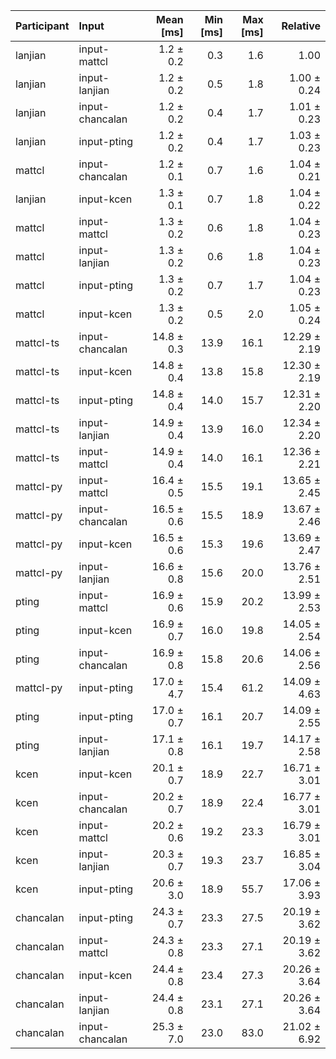 | Participant | Input | Mean [ms] | Min [ms] | Max [ms] | Relative |
|:---|:---|---:|---:|---:|---:|
| lanjian | input-mattcl | 1.2 ± 0.2 | 0.3 | 1.6 | 1.00 |
| lanjian | input-lanjian | 1.2 ± 0.2 | 0.5 | 1.8 | 1.00 ± 0.24 |
| lanjian | input-chancalan | 1.2 ± 0.2 | 0.4 | 1.7 | 1.01 ± 0.23 |
| lanjian | input-pting | 1.2 ± 0.2 | 0.4 | 1.7 | 1.03 ± 0.23 |
| mattcl | input-chancalan | 1.2 ± 0.1 | 0.7 | 1.6 | 1.04 ± 0.21 |
| lanjian | input-kcen | 1.3 ± 0.1 | 0.7 | 1.8 | 1.04 ± 0.22 |
| mattcl | input-mattcl | 1.3 ± 0.2 | 0.6 | 1.8 | 1.04 ± 0.23 |
| mattcl | input-lanjian | 1.3 ± 0.2 | 0.6 | 1.8 | 1.04 ± 0.23 |
| mattcl | input-pting | 1.3 ± 0.2 | 0.7 | 1.7 | 1.04 ± 0.23 |
| mattcl | input-kcen | 1.3 ± 0.2 | 0.5 | 2.0 | 1.05 ± 0.24 |
| mattcl-ts | input-chancalan | 14.8 ± 0.3 | 13.9 | 16.1 | 12.29 ± 2.19 |
| mattcl-ts | input-kcen | 14.8 ± 0.4 | 13.8 | 15.8 | 12.30 ± 2.19 |
| mattcl-ts | input-pting | 14.8 ± 0.4 | 14.0 | 15.7 | 12.31 ± 2.20 |
| mattcl-ts | input-lanjian | 14.9 ± 0.4 | 13.9 | 16.0 | 12.34 ± 2.20 |
| mattcl-ts | input-mattcl | 14.9 ± 0.4 | 14.0 | 16.1 | 12.36 ± 2.21 |
| mattcl-py | input-mattcl | 16.4 ± 0.5 | 15.5 | 19.1 | 13.65 ± 2.45 |
| mattcl-py | input-chancalan | 16.5 ± 0.6 | 15.5 | 18.9 | 13.67 ± 2.46 |
| mattcl-py | input-kcen | 16.5 ± 0.6 | 15.3 | 19.6 | 13.69 ± 2.47 |
| mattcl-py | input-lanjian | 16.6 ± 0.8 | 15.6 | 20.0 | 13.76 ± 2.51 |
| pting | input-mattcl | 16.9 ± 0.6 | 15.9 | 20.2 | 13.99 ± 2.53 |
| pting | input-kcen | 16.9 ± 0.7 | 16.0 | 19.8 | 14.05 ± 2.54 |
| pting | input-chancalan | 16.9 ± 0.8 | 15.8 | 20.6 | 14.06 ± 2.56 |
| mattcl-py | input-pting | 17.0 ± 4.7 | 15.4 | 61.2 | 14.09 ± 4.63 |
| pting | input-pting | 17.0 ± 0.7 | 16.1 | 20.7 | 14.09 ± 2.55 |
| pting | input-lanjian | 17.1 ± 0.8 | 16.1 | 19.7 | 14.17 ± 2.58 |
| kcen | input-kcen | 20.1 ± 0.7 | 18.9 | 22.7 | 16.71 ± 3.01 |
| kcen | input-chancalan | 20.2 ± 0.7 | 18.9 | 22.4 | 16.77 ± 3.01 |
| kcen | input-mattcl | 20.2 ± 0.6 | 19.2 | 23.3 | 16.79 ± 3.01 |
| kcen | input-lanjian | 20.3 ± 0.7 | 19.3 | 23.7 | 16.85 ± 3.04 |
| kcen | input-pting | 20.6 ± 3.0 | 18.9 | 55.7 | 17.06 ± 3.93 |
| chancalan | input-pting | 24.3 ± 0.7 | 23.3 | 27.5 | 20.19 ± 3.62 |
| chancalan | input-mattcl | 24.3 ± 0.8 | 23.3 | 27.1 | 20.19 ± 3.62 |
| chancalan | input-kcen | 24.4 ± 0.8 | 23.4 | 27.3 | 20.26 ± 3.64 |
| chancalan | input-lanjian | 24.4 ± 0.8 | 23.1 | 27.1 | 20.26 ± 3.64 |
| chancalan | input-chancalan | 25.3 ± 7.0 | 23.0 | 83.0 | 21.02 ± 6.92 |
